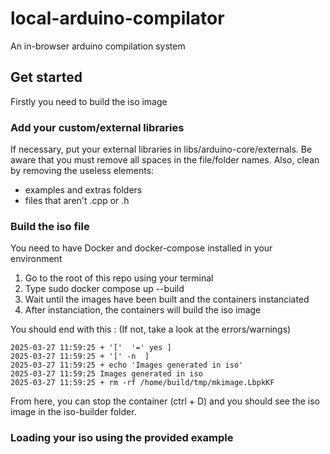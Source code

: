 # local-arduino-compilator
An in-browser arduino compilation system

## Get started
Firstly you need to build the iso image

### Add your custom/external libraries
If necessary, put your external libraries in libs/arduino-core/externals. Be aware that you must remove all spaces in the file/folder names. 
Also, clean by removing the useless elements:
- examples and extras folders
- files that aren't .cpp or .h

### Build the iso file
You need to have Docker and docker-compose installed in your environment
1. Go to the root of this repo using your terminal
2. Type sudo docker compose up --build
3. Wait until the images have been built and the containers instanciated
4. After instanciation, the containers will build the iso image

You should end with this : (If not, take a look at the errors/warnings)

```
2025-03-27 11:59:25 + '['  '=' yes ]
2025-03-27 11:59:25 + '[' -n  ]
2025-03-27 11:59:25 + echo 'Images generated in iso'
2025-03-27 11:59:25 Images generated in iso
2025-03-27 11:59:25 + rm -rf /home/build/tmp/mkimage.LbpkKF
```

From here, you can stop the container (ctrl + D) and you should see the iso image in the iso-builder folder.

### Loading your iso using the provided example
